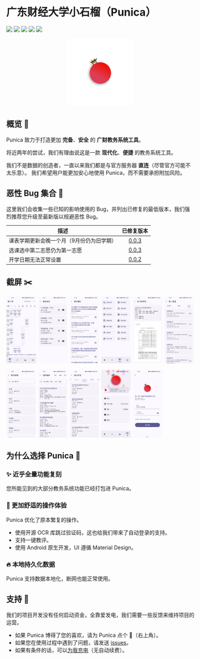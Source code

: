 # 广东财经大学小石榴（Punica）

<p>

[![](https://img.shields.io/github/release/Kiteio/Punica?label=最新版本&labelColor=white&color=white)](https://github.com/Kiteio/Punica/releases)
[![](https://img.shields.io/static/v1?label=Android%20版本支持&message=10%2B&labelColor=white&color=white&logo=android)](https://developer.android.google.cn/about/versions)
[![](https://img.shields.io/github/stars/Kiteio/Punica.svg?style=flat&labelColor=white&color=white&logo=github&logoColor=black)](https://github.com/Kiteio/Punica/stargazers)
[![](https://img.shields.io/static/v1?label=Kotlin&logo=kotlin&message=2.0.20&labelColor=white&color=white)](https://kotlinlang.org)
[![](https://img.shields.io/static/v1?label=Jetpack%20Compose&logo=jetpackcompose&message=1.7.0-rc01&labelColor=white&color=white)](https://developer.android.google.cn/develop/ui)

</p>

<div align="center">
    <img width="180" src="app/src/main/res/drawable/punica.png" alt="Punica Logo"/>
</div>

## 概览 🍥

Punica 致力于打造更加 **完备**、**安全** 的 **广财教务系统工具**。

将近两年的尝试，我们有理由说这是一款 **现代化**、**便捷** 的教务系统工具。

我们不是数据的创造者，一直以来我们都是与官方服务器 **直连**（尽管官方可能不太乐意）。
我们希望用户能更加安心地使用 Punica，而不需要承担附加风险。

## 恶性 Bug 集合 📌
这里我们会收集一些已知的影响使用的 Bug，并列出已修复的最低版本，我们强烈推荐您升级至最新版以规避恶性 Bug。

| 描述                    |                            已修复版本                             |
|-----------------------|:------------------------------------------------------------:|
| 课表学期更新会晚一个月（9月份仍为旧学期） | [0.0.3](https://github.com/Kiteio/Punica/releases/tag/0.0.3) |
| 选课选中第二志愿仍为第一志愿        | [0.0.3](https://github.com/Kiteio/Punica/releases/tag/0.0.3) |
| 开学日期无法正常设置            | [0.0.2](https://github.com/Kiteio/Punica/releases/tag/0.0.2) |

## 截屏 ✂️

<p>

<img src="readme/screenshot1.jpg" alt="screenshot" width="16%" />
<img src="readme/screenshot2.jpg" alt="screenshot" width="16%" />
<img src="readme/screenshot3.jpg" alt="screenshot" width="16%" />
<img src="readme/screenshot4.jpg" alt="screenshot" width="16%" />
<img src="readme/screenshot5.jpg" alt="screenshot" width="16%" />
<img src="readme/screenshot6.jpg" alt="screenshot" width="16%" />

</p>

<p>

<img src="readme/screenshot7.jpg" alt="screenshot" width="16%" />
<img src="readme/screenshot8.jpg" alt="screenshot" width="16%" />
<img src="readme/screenshot9.jpg" alt="screenshot" width="16%" />
<img src="readme/screenshot10.jpg" alt="screenshot" width="16%" />
<img src="readme/screenshot11.jpg" alt="screenshot" width="16%" />

</p>

## 为什么选择 Punica 🎡

### ✨ 近乎全量功能复刻

您所能见到的大部分教务系统功能已经打包进 Punica。

### 🧣 更加舒适的操作体验

Punica 优化了原本繁复的操作。

- 使用开源 OCR 库跳过验证码，这也给我们带来了自动登录的支持。
- 支持一键教评。
- 使用 Android 原生开发，UI 遵循 Material Design。

### 🔥 本地持久化数据

Punica 支持数据本地化，断网也能正常使用。

## 支持 🦢

我们的项目开发没有任何启动资金，全靠爱发电，我们需要一些反馈来维持项目的运营。

- 如果 Punica 博得了您的喜欢，请为 Punica 点个 🌟（右上角）。
- 如果您在使用过程中遇到了问题，请发送 [issues](https://github.com/Kiteio/Punica/issues)。
- 如果有条件的话，可以[为我充电](https://afdian.com/a/kiteio)（无自动续费）。